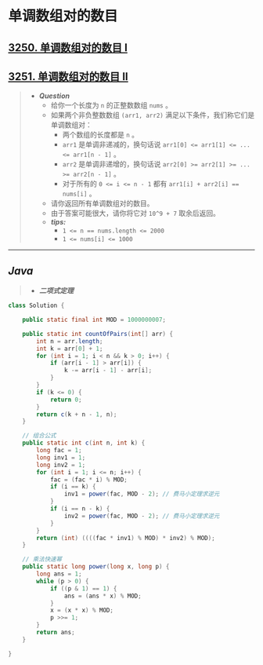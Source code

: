 # 单调数组对的数目

## [3250. 单调数组对的数目 I](https://leetcode.cn/problems/find-the-count-of-monotonic-pairs-i/)

## [3251. 单调数组对的数目 II](https://leetcode.cn/problems/find-the-count-of-monotonic-pairs-ii/)

> - ***Question***
>   - 给你一个长度为 `n` 的正整数数组 `nums` 。
>   - 如果两个非负整数数组 `(arr1, arr2)` 满足以下条件，我们称它们是单调数组对：
>     - 两个数组的长度都是 `n` 。
>     - `arr1` 是单调非递减的，换句话说 `arr1[0] <= arr1[1] <= ... <= arr1[n - 1]` 。
>     - `arr2` 是单调非递增的，换句话说 `arr2[0] >= arr2[1] >= ... >= arr2[n - 1]` 。
>     - 对于所有的 `0 <= i <= n - 1` 都有 `arr1[i] + arr2[i] == nums[i]` 。
>   - 请你返回所有单调数组对的数目。
>   - 由于答案可能很大，请你将它对 `10^9 + 7` 取余后返回。
>   - ***tips:***
>     - `1 <= n == nums.length <= 2000`
>     - `1 <= nums[i] <= 1000`

---

## *Java*

> - ***二项式定理***

```java
class Solution {

    public static final int MOD = 1000000007;

    public static int countOfPairs(int[] arr) {
        int n = arr.length;
        int k = arr[0] + 1;
        for (int i = 1; i < n && k > 0; i++) {
            if (arr[i - 1] > arr[i]) {
                k -= arr[i - 1] - arr[i];
            }
        }
        if (k <= 0) {
            return 0;
        }
        return c(k + n - 1, n);
    }

    // 组合公式
    public static int c(int n, int k) {
        long fac = 1;
        long inv1 = 1;
        long inv2 = 1;
        for (int i = 1; i <= n; i++) {
            fac = (fac * i) % MOD;
            if (i == k) {
                inv1 = power(fac, MOD - 2); // 费马小定理求逆元
            }
            if (i == n - k) {
                inv2 = power(fac, MOD - 2); // 费马小定理求逆元
            }
        }
        return (int) ((((fac * inv1) % MOD) * inv2) % MOD);
    }

    // 乘法快速幂
    public static long power(long x, long p) {
        long ans = 1;
        while (p > 0) {
            if ((p & 1) == 1) {
                ans = (ans * x) % MOD;
            }
            x = (x * x) % MOD;
            p >>= 1;
        }
        return ans;
    }

}
```
